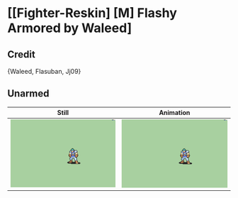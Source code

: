 # [\[Fighter-Reskin\] \[M\] Flashy Armored by Waleed]

## Credit

{Waleed, Flasuban, Jj09}

## Unarmed

| Still | Animation |
| :---: | :-------: |
| ![Unarmed still](./Unarmed_000.png) | ![Unarmed animation](./Unarmed.gif) |
